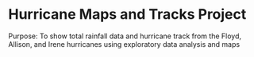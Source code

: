# Hurricane Maps and Tracks Project
Purpose: To show total rainfall data and hurricane track from the Floyd, Allison, and Irene hurricanes using exploratory data analysis and maps
